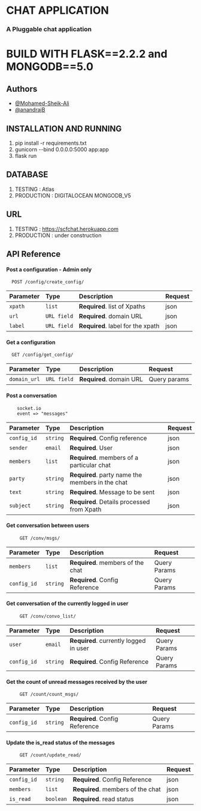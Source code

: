 # CHAT APPLICATION 

### A Pluggable chat application

# BUILD WITH FLASK==2.2.2 and MONGODB==5.0


## Authors

- [@Mohamed-Sheik-Ali](https://github.com/Mohamed-Sheik-Ali)
- [@anandrajB](https://github.com/anandrajB)


## INSTALLATION AND RUNNING

1. pip install -r requirements.txt
2. gunicorn --bind 0.0.0.0:5000 app:app
3. flask run


## DATABASE

1. TESTING :  Atlas
2. PRODUCTION : DIGITALOCEAN MONGODB_V5


##  URL

1. TESTING : https://scfchat.herokuapp.com
2. PRODUCTION :  under construction 


## API Reference
#### Post a configuration - Admin only

```http
  POST /config/create_config/
```

| Parameter | Type     | Description                |  Request         |
| :-------- | :------- | :------------------------- |:-----------------|
| `xpath` | `list` | **Required**.  list of Xpaths |  json  |
| `url` | `URL field` | **Required**. domain URL|  json  |
| `label` | `URL field` | **Required**. label for the xpath|  json  |


#### Get a configuration

```http
  GET /config/get_config/
```

| Parameter | Type     | Description                |  Request          |
| :-------- | :------- | :------------------------- |:-----------------|
| `domain_url` | `URL field` | **Required**. domain URL|  Query params  |


#### Post a conversation


``` 
    socket.io 
    event => "messages"
```

| Parameter | Type     | Description                |  Request   |
| :-------- | :------- | :------------------------- |:------------|
| `config_id` | `string` | **Required**. Config reference |  json  |
| `sender` | `email` | **Required**. User |  json  |
| `members` | `list` | **Required**. members of a particular chat|  json  |
| `party` | `string` | **Required**. party name the members in the chat|  json  |
| `text` | `string` | **Required**. Message to be sent|  json  |
| `subject` | `string` | **Required**. Details processed from Xpath|  json  |


#### Get conversation between users

```http
     GET /conv/msgs/
```

| Parameter | Type     | Description                |  Request          |
| :-------- | :------- | :------------------------- |:-----------------|
| `members` | `list` | **Required**. members of the chat |  Query Params  |
| `config_id`| `string` | **Required**. Config Reference  | Query Params |


#### Get conversation of the currently logged in user

```http
     GET /conv/convo_list/
```

| Parameter | Type     | Description                |  Request          |
| :-------- | :------- | :------------------------- |:-----------------|
| `user` | `email` | **Required**. currently logged in user |  Query Params  |
| `config_id`| `string` | **Required**. Config Reference  | Query Params |

#### Get the count of unread messages received by the user

```http
     GET /count/count_msgs/
```

| Parameter | Type     | Description                |  Request          |
| :-------- | :------- | :------------------------- |:-----------------|
| `config_id`| `string` | **Required**. Config Reference  | Query Params |


#### Update the is_read status of the messages

```http
     GET /count/update_read/
```

| Parameter | Type     | Description                |  Request          |
| :-------- | :------- | :------------------------- |:-----------------|
| `config_id`| `string` | **Required**. Config Reference  | json |
| `members` | `list` | **Required**. members of the chat |  json  |
| `is_read` | `boolean` | **Required**. read status |  json |

